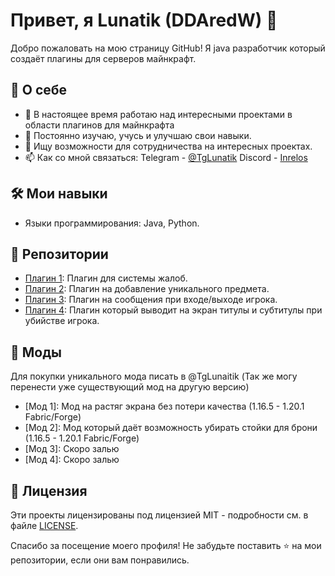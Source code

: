# Привет, я Lunatik (DDAredW) 👋

Добро пожаловать на мою страницу GitHub! Я java разработчик который создаёт плагины для серверов майнкрафт.

## 🚀 О себе

- 🔭 В настоящее время работаю над интересными проектами в области плагинов для майнкрафта
- 🌱 Постоянно изучаю, учусь и улучшаю свои навыки.
- 👯 Ищу возможности для сотрудничества на интересных проектах.
- 📫 Как со мной связаться: Telegram - [@TgLunatik](https://t.me/LunatikLifes) Discord - [Inrelos](https://discord.gg/PzTPKz9KXW) 

## 🛠️ Мои навыки

- Языки программирования: Java, Python.

## 🌟 Репозитории

- [Плагин 1](https://github.com/DDAredW/DDReports): Плагин для системы жалоб.
- [Плагин 2](https://github.com/DDAredW/DDLostness): Плагин на добавление уникального предмета.
- [Плагин 3](https://github.com/DDAredW/DDWelcome): Плагин на сообщения при входе/выходе игрока.
- [Плагин 4](https://github.com/DDAredW/DDKillMessage): Плагин который выводит на экран титулы и субтитулы при убийстве игрока. 

## 🌟 Моды 
Для покупки уникального мода писать в @TgLunaitik (Так же могу перенести уже существующий мод на другую версию)
- [Мод 1]: Мод на растяг экрана без потери качества (1.16.5 - 1.20.1 Fabric/Forge)
- [Мод 2]: Мод который даёт возможность убирать стойки для брони (1.16.5 - 1.20.1 Fabric/Forge)
- [Мод 3]: Скоро залью
- [Мод 4]: Скоро залью

## 📄 Лицензия

Эти проекты лицензированы под лицензией MIT - подробности см. в файле [LICENSE](LICENSE).

Спасибо за посещение моего профиля! Не забудьте поставить ⭐️ на мои репозитории, если они вам понравились.
